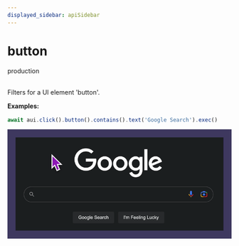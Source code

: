 ```yaml
---
displayed_sidebar: apiSidebar
---
```

# button
<span class="theme-doc-version-badge badge badge--success">production</span><br/><br/>

Filters for a UI element 'button'.

**Examples:** 
```typescript
await aui.click().button().contains().text('Google Search').exec()
```

![](/img/gif/button.gif)

